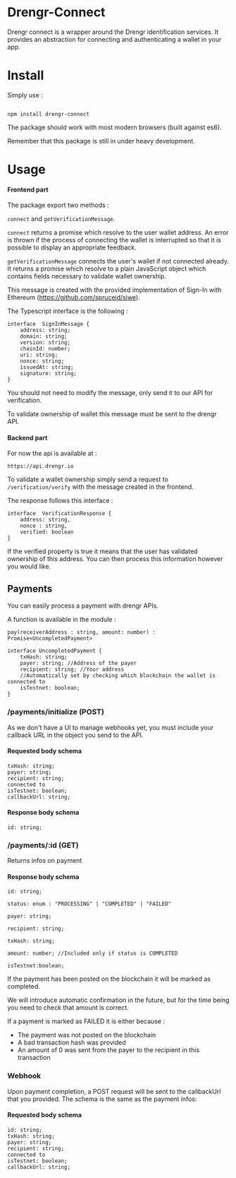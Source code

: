 
# Drengr-Connect
Drengr connect is a wrapper around the Drengr identification services. It provides an abstraction for connecting and authenticating a wallet in your app.

  

# Install

Simply use :

```

npm install drengr-connect

```

The package should work with most modern browsers (built against es6).

Remember that this package is still in under heavy development.

# Usage

#### Frontend part 

The package export two methods :

`connect` and `getVerificationMessage`.

`connect` returns a promise which resolve to the user wallet address. An error is thrown if the process of connecting the wallet is interrupted so that it is possible to display an appropriate feedback.

`getVerificationMessage` connects the user's wallet if not connected already. It returns a promise which resolve to a plain JavaScript object which contains fields necessary to validate wallet ownership.

This message is created with the provided implementation of Sign-In with Ethereum (https://github.com/spruceid/siwe).

The Typescript interface is the following : 
```
interface  SignInMessage {
	address: string;
	domain: string;
	version: string;
	chainId: number;
	uri: string;
	nonce: string;
	issuedAt: string;
	signature: string;
}
```

You should not need to modify the message, only send it to our API for verification.

 To validate ownership of wallet this message must be sent to the drengr API.

#### Backend part

For now the api is available at :

`https://api.drengr.io`

To validate a wallet ownership simply send a request to `/verification/verify` with the message created in the frontend. 

The response follows this interface : 
```
interface  VerificationResponse {
	address: string,
	nonce : string,
	verified: boolean
}
```
If the verified property is true it means that the user has validated ownership of this address. You can then process this information however you would like.


## Payments

You can easily process a payment with drengr APIs. 

A function is available in the module :

`pay(receiverAddress : string, amount: number) : Promise<UncompletedPayment>`


```
interface UncompletedPayment {
	txHash: string;
	payer: string; //Address of the payer
	recipient: string; //Your address
	//Automatically set by checking which blockchain the wallet is connected to
	isTestnet: boolean;
}
```



### /payments/initialize (POST)

As we don't have a UI to manage webhooks yet, you must include your callback URL in the object you send to the API.

#### Requested body schema

```
txHash: string;
payer: string;
recipient: string; 
connected to
isTestnet: boolean;
callbackUrl: string;
```
#### Response body schema

```
id: string;
```

### /payments/:id (GET)

Returns infos on payment
#### Response body schema

```
id: string;

status: enum : "PROCESSING" | "COMPLETED" | "FAILED"

payer: string;

recipient: string;

txHash: string;

amount: number; //Included only if status is COMPLETED

isTestnet:boolean;
```

If the payment has been posted on the blockchain it will be marked as completed. 

We will introduce automatic confirmation in the future, but for the time being you need to check that amount is correct.

If a payment is marked as FAILED it is either because :
- The payment was not posted on the blockchain
- A bad transaction hash was provided
- An amount of 0 was sent from the payer to the recipient in this transaction

### Webhook

Upon payment completion, a POST request will be sent to the callbackUrl that you provided. The schema is the same as the payment infos:

#### Requested body schema

```
id: string;
txHash: string;
payer: string;
recipient: string; 
connected to
isTestnet: boolean;
callbackUrl: string;
```